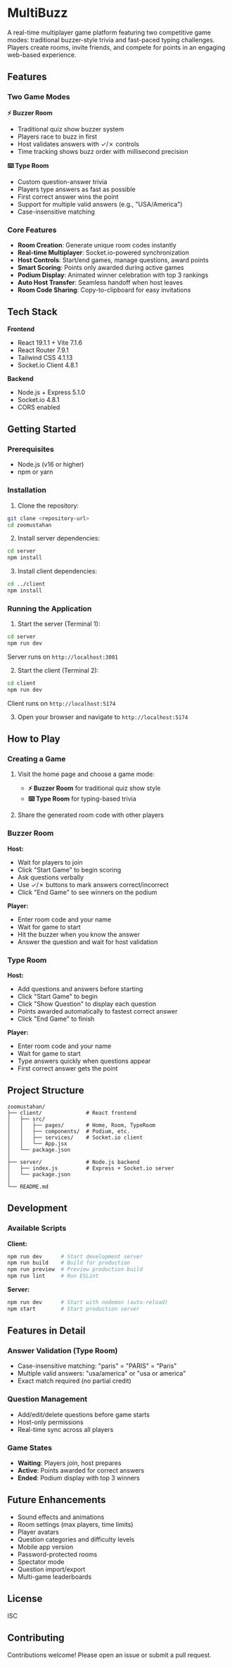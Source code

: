 # MultiBuzz

A real-time multiplayer game platform featuring two competitive game modes: traditional buzzer-style trivia and fast-paced typing challenges. Players create rooms, invite friends, and compete for points in an engaging web-based experience.

## Features

### Two Game Modes

**⚡ Buzzer Room**
- Traditional quiz show buzzer system
- Players race to buzz in first
- Host validates answers with ✓/✗ controls
- Time tracking shows buzz order with millisecond precision

**⌨️ Type Room**
- Custom question-answer trivia
- Players type answers as fast as possible
- First correct answer wins the point
- Support for multiple valid answers (e.g., "USA/America")
- Case-insensitive matching

### Core Features
- **Room Creation**: Generate unique room codes instantly
- **Real-time Multiplayer**: Socket.io-powered synchronization
- **Host Controls**: Start/end games, manage questions, award points
- **Smart Scoring**: Points only awarded during active games
- **Podium Display**: Animated winner celebration with top 3 rankings
- **Auto Host Transfer**: Seamless handoff when host leaves
- **Room Code Sharing**: Copy-to-clipboard for easy invitations

## Tech Stack

**Frontend**
- React 19.1.1 + Vite 7.1.6
- React Router 7.9.1
- Tailwind CSS 4.1.13
- Socket.io Client 4.8.1

**Backend**
- Node.js + Express 5.1.0
- Socket.io 4.8.1
- CORS enabled

## Getting Started

### Prerequisites
- Node.js (v16 or higher)
- npm or yarn

### Installation

1. Clone the repository:
```bash
git clone <repository-url>
cd zoomustahan
```

2. Install server dependencies:
```bash
cd server
npm install
```

3. Install client dependencies:
```bash
cd ../client
npm install
```

### Running the Application

1. Start the server (Terminal 1):
```bash
cd server
npm run dev
```
Server runs on `http://localhost:3001`

2. Start the client (Terminal 2):
```bash
cd client
npm run dev
```
Client runs on `http://localhost:5174`

3. Open your browser and navigate to `http://localhost:5174`

## How to Play

### Creating a Game

1. Visit the home page and choose a game mode:
   - **⚡ Buzzer Room** for traditional quiz show style
   - **⌨️ Type Room** for typing-based trivia

2. Share the generated room code with other players

### Buzzer Room

**Host:**
- Wait for players to join
- Click "Start Game" to begin scoring
- Ask questions verbally
- Use ✓/✗ buttons to mark answers correct/incorrect
- Click "End Game" to see winners on the podium

**Player:**
- Enter room code and your name
- Wait for game to start
- Hit the buzzer when you know the answer
- Answer the question and wait for host validation

### Type Room

**Host:**
- Add questions and answers before starting
- Click "Start Game" to begin
- Click "Show Question" to display each question
- Points awarded automatically to fastest correct answer
- Click "End Game" to finish

**Player:**
- Enter room code and your name
- Wait for game to start
- Type answers quickly when questions appear
- First correct answer gets the point

## Project Structure

```
zoomustahan/
├── client/              # React frontend
│   ├── src/
│   │   ├── pages/       # Home, Room, TypeRoom
│   │   ├── components/  # Podium, etc.
│   │   ├── services/    # Socket.io client
│   │   └── App.jsx
│   └── package.json
│
├── server/              # Node.js backend
│   ├── index.js         # Express + Socket.io server
│   └── package.json
│
└── README.md
```

## Development

### Available Scripts

**Client:**
```bash
npm run dev      # Start development server
npm run build    # Build for production
npm run preview  # Preview production build
npm run lint     # Run ESLint
```

**Server:**
```bash
npm run dev      # Start with nodemon (auto-reload)
npm start        # Start production server
```

## Features in Detail

### Answer Validation (Type Room)
- Case-insensitive matching: "paris" = "PARIS" = "Paris"
- Multiple valid answers: "usa/america" or "usa or america"
- Exact match required (no partial credit)

### Question Management
- Add/edit/delete questions before game starts
- Host-only permissions
- Real-time sync across all players

### Game States
- **Waiting**: Players join, host prepares
- **Active**: Points awarded for correct answers
- **Ended**: Podium display with top 3 winners

## Future Enhancements

- Sound effects and animations
- Room settings (max players, time limits)
- Player avatars
- Question categories and difficulty levels
- Mobile app version
- Password-protected rooms
- Spectator mode
- Question import/export
- Multi-game leaderboards

## License

ISC

## Contributing

Contributions welcome! Please open an issue or submit a pull request.
